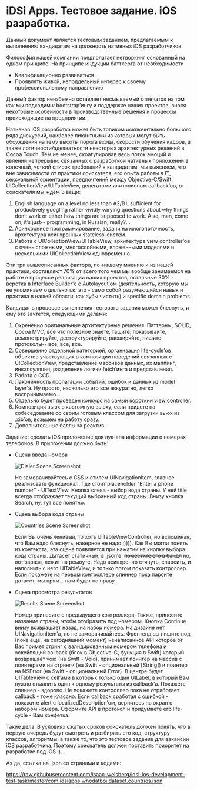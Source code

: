 # iDSi Apps. Тестовое задание. iOS разработка.

Данный документ является тестовым заданием, предлагаемым к выполнению кандидатам на должность нативных iOS разработчиков. 

Философия нашей компании предполагает нетворкинг основанный на одном принципе. На принципе индукции баттхерта от необходимости
- Квалификационно развиваться
- Проявлять живой, неподдельный интерес к своему профессиональному направлению

Данный фактор неизбежно оставляет несмываемый отпечаток на том как мы подходим к bootstrap’ингу и поддержке наших проектов, внося некоторые особенности в производственные решения и процессы происходящие на предприятии.

Нативная iOS разработка может быть топиком исключительно большого ряда дискуссий, наиболее пикантными из которых могут быть обсуждения на тему высоты порога входа, скорости обучения кадров, а также логичности/адекватности некоторых архитектурных решений в Cocoa Touch. Тем не менее, скоагулировав весь поток эмоций и явлений непрерывно связанных с разработкой нативных приложений в конечный, четкий список требований к кандидатам, мы выясняем, что вне зависимости от практики соискателя, его опыта работы в IT, сексуальной ориентации, предпочтений между Objective-C/Swift, UICollectionView/UITableView, делегатами или юнионом callback’ов, от соискателя мы ждем 3 вещи:
1. English language on a level no less than A2/B1, sufficient for productively googling rather vividly varying questions about why things don’t work or either how things are supposed to work. Also, man, come on, it’s just-- programming, in Russian, really?...
2. Асинхронное программирование, задачи на многопоточность, архитектура асинхронных stateless-систем.
3. Работа с UICollectionView/UITableView, архитектура view controller’ов с очень сложными, многослойными, вложенными моделями и несколькими UICollectionView одновременно.

Эти три вышеописанных фактора, по-нашему мнению и из нашей практики, составляют 70% от всего того чем мы вообще занимаемся на работе в процессе реализации наших проектов, остальные 30% - верстка в Interface Builder’е c Autolayout’ом (деятельность, которую мы не упоминаем отдельно т.к. это - само собой разумеющийся навык и практика в нашей области, как зубы чистить) и specific domain problems. 

Кандидат в процессе выполнения тестового задания может блеснуть, и ему это зачтется, следующими делами:
1. Охрененно оригинальные архитектурные решения. Паттерны, SOLID, Cocoa MVC, все что полезное знаете, тащите, показывайте, демонстрируйте, деструктурируйте, расширяйте, пишите протоколы-- все, все, все.
2. Совершенно отдельной категорией, организация life-cycle’ов объектов участвующих в композиции поведений связанных с UICollectionView, представление массивов данных, их маппинг, инкапсуляция, разделение логики fetch’инга и представления.
3. Работа с GCD.
4. Лаконичность пропагации событий, ошибок и данных из model layer’а. Ну просто, насколько это все аккуратно, легко воспринимаемо...
5. Отдельно будет проведен конкурс на самый короткий view controller.
6. Композиция вьюх в кастомную вьюху, если придете на собеседование со своим готовым классом для загрузки вьюх из .xib’ов, возьмем на работу сразу.
7. Дополнительные баллы за реактив.

Задание: сделать iOS приложение для лук-апа информации о номерах телефонов.
В приложении должно быть:

- Сцена ввода номера
 
    ![Dialer Scene Screenshot](/IMG_000.png?raw=true "Dialer Scene Screenshot")

    Не заморачивайтесь с CSS и стилем UINavigationItem, главное реализовать функционал. Где стоит placeholder “Enter a phone number” - UITextView. Кнопка слева - выбор кода страны. У ней title всегда отображает текущий выбранный код страны. Внизу кнопка Search, ну, тут все понятно.

- Сцена выбора кода страны

    ![Countries Scene Screenshot](/IMG_001.png?raw=true "Countries Scene Screenshot")

    Если Вы очень ленивый, то хоть UITableViewController, но вспоминая, что Вам надо блеснуть, наверное не надо :)))). Как Вы могли понять из контекста, эта сцена появляется при нажатии на кнопку выбора кода страны. Датасет статичный, в .json’е, ~~поместите его в бандл~~ но, вот зараза, лежит на ремоуте. Надо асинхронно стянуть, спарсить, и наполнить с него UITableView, и только потом показать контроллер. Если покажете на первом контроллере спиннер пока парсите датасет, мы прям… нам будет по нраву.

- Сцена просмотра результатов

    ![Results Scene Screenshot](/IMG_002.png?raw=true "Results Scene Screenshot")

    Номер принесите с предыдущего контроллера. Также, принесите название страны, чтобы отобразить под номером. Кнопка Continue внизу возвращает назад, на набор номера. На дизайне нет UINavigationItem’а, но не заморачивайтесь. Фронтенд вы пишите под (пока еще, на сегодняшний момент) ненаписанное API которое от Вас примет стринг с валидированным номером телефона и эскейпящий callback (блок в Objective-C, функция в Swift) который возвращает void (на Swift - Void), принимает поинтер на массив с поинтерами на стринги (на Swift - опциональный [String]) и поинтер на NSError (на Swift - опциональный Error). В центре будет UITableView с cell’ами в которых только один UILabel, в который Вам нужно отмапить один к одному результаты из callback’а. Покажете спиннер - здорово. Не покажете контроллер пока не отработает callback - тоже классно. Если callback сработал с ошибкой - покажите alert с localizedDescription’ом, вернитесь на экран с набором номера. Оформите API в протокол и придумаете его life-cycle - Вам конфетка.

Такие дела. В условиях сжатых сроков соискатель должен понять, что в первую очередь будут смотреть и разбирать его код, структуру классов, алгоритмы, а также то, что это тестовое задание для вакансии iOS разработчика. Поэтому соискатель должен поставить приоритет на разработке под iOS :).

Ах да, ссылка на .json со странами и кодами: 

https://raw.githubusercontent.com/isaac-weisberg/idsi-ios-development-test-task/master/com.idsiapps.whodatboi.dataset.countries.json
